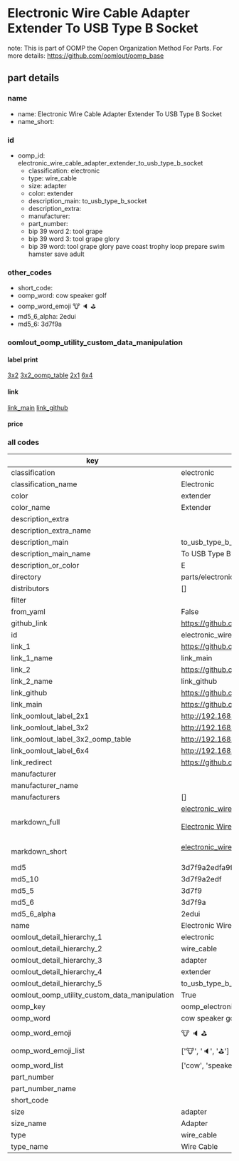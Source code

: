 # Electronic Wire Cable Adapter Extender To USB Type B Socket  

note: This is part of OOMP the Oopen Organization Method For Parts. For more details: https://github.com/oomlout/oomp_base

##  part details
  







### name
* name: Electronic Wire Cable Adapter Extender To USB Type B Socket
* name_short: 
### id
* oomp_id: electronic_wire_cable_adapter_extender_to_usb_type_b_socket
  * classification: electronic
  * type: wire_cable
  * size: adapter
  * color: extender
  * description_main: to_usb_type_b_socket
  * description_extra: 
  * manufacturer: 
  * part_number: 
  * bip 39 word 2: tool grape
  * bip 39 word 3: tool grape glory
  * bip 39 word: tool grape glory pave coast trophy loop prepare swim hamster save adult

### other_codes
* short_code: 
* oomp_word: cow speaker golf
* oomp_word_emoji :cow: :speaker: :golf:
* md5_6_alpha: 2edui
* md5_6: 3d7f9a






### oomlout_oomp_utility_custom_data_manipulation
#### label print
[3x2](http://192.168.1.245:1112/?label=oomp%202edui)
[3x2_oomp_table](http://192.168.1.108:1112/?label=oomp%202edui)
[2x1](http://192.168.1.242:1112/?label=oomp%202edui)
[6x4](http://192.168.1.55:1112/?label=oomp%202edui)    

#### link

[link_main](https://github.com/oomlout/oomlout_oomp_version_1_messy/tree/main/parts/electronic_wire_cable_adapter_extender_to_usb_type_b_socket) [link_github](https://github.com/oomlout/oomlout_oomp_version_1_messy/tree/main/parts/electronic_wire_cable_adapter_extender_to_usb_type_b_socket)                             

#### price







### all codes 
| key | value |  
| --- | --- |  
| classification | electronic |  
| classification_name | Electronic |  
| color | extender |  
| color_name | Extender |  
| description_extra |  |  
| description_extra_name |  |  
| description_main | to_usb_type_b_socket |  
| description_main_name | To USB Type B Socket |  
| description_or_color | E  |  
| directory | parts/electronic_wire_cable_adapter_extender_to_usb_type_b_socket |  
| distributors | [] |  
| filter |  |  
| from_yaml | False |  
| github_link | https://github.com/oomlout/oomlout_oomp_part_src/tree/main/parts/electronic_wire_cable_adapter_extender_to_usb_type_b_socket |  
| id | electronic_wire_cable_adapter_extender_to_usb_type_b_socket |  
| link_1 | https://github.com/oomlout/oomlout_oomp_version_1_messy/tree/main/parts/electronic_wire_cable_adapter_extender_to_usb_type_b_socket |  
| link_1_name | link_main |  
| link_2 | https://github.com/oomlout/oomlout_oomp_version_1_messy/tree/main/parts/electronic_wire_cable_adapter_extender_to_usb_type_b_socket |  
| link_2_name | link_github |  
| link_github | https://github.com/oomlout/oomlout_oomp_version_1_messy/tree/main/parts/electronic_wire_cable_adapter_extender_to_usb_type_b_socket |  
| link_main | https://github.com/oomlout/oomlout_oomp_version_1_messy/tree/main/parts/electronic_wire_cable_adapter_extender_to_usb_type_b_socket |  
| link_oomlout_label_2x1 | http://192.168.1.242:1112/?label=oomp%202edui |  
| link_oomlout_label_3x2 | http://192.168.1.245:1112/?label=oomp%202edui |  
| link_oomlout_label_3x2_oomp_table | http://192.168.1.108:1112/?label=oomp%202edui |  
| link_oomlout_label_6x4 | http://192.168.1.55:1112/?label=oomp%202edui |  
| link_redirect | https://github.com/oomlout/oomlout_oomp_version_1_messy/tree/main/parts/electronic_wire_cable_adapter_extender_to_usb_type_b_socket |  
| manufacturer |  |  
| manufacturer_name |  |  
| manufacturers | [] |  
| markdown_full | [electronic_wire_cable_adapter_extender_to_usb_type_b_socket](none)<br>[](none)<br>[Electronic Wire Cable Adapter Extender To Usb Type B Socket](none)<br><br> |  
| markdown_short | [electronic_wire_cable_adapter_extender_to_usb_type_b_socket](none)<br><br> |  
| md5 | 3d7f9a2edfa9f07fa3966a18c7197725 |  
| md5_10 | 3d7f9a2edf |  
| md5_5 | 3d7f9 |  
| md5_6 | 3d7f9a |  
| md5_6_alpha | 2edui |  
| name | Electronic Wire Cable Adapter Extender To USB Type B Socket |  
| oomlout_detail_hierarchy_1 | electronic |  
| oomlout_detail_hierarchy_2 | wire_cable |  
| oomlout_detail_hierarchy_3 | adapter |  
| oomlout_detail_hierarchy_4 | extender |  
| oomlout_detail_hierarchy_5 | to_usb_type_b_socket |  
| oomlout_oomp_utility_custom_data_manipulation | True |  
| oomp_key | oomp_electronic_wire_cable_adapter_extender_to_usb_type_b_socket |  
| oomp_word | cow speaker golf |  
| oomp_word_emoji | :cow: :speaker: :golf: |  
| oomp_word_emoji_list | [':cow:', ':speaker:', ':golf:'] |  
| oomp_word_list | ['cow', 'speaker', 'golf'] |  
| part_number |  |  
| part_number_name |  |  
| short_code |  |  
| size | adapter |  
| size_name | Adapter |  
| type | wire_cable |  
| type_name | Wire Cable |  
